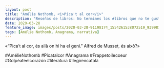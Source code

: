 ```yaml
---
layout: post
title: "Amélie Nothomb, <i>Pica't al cor</i>"
description: "Reseñas de libros: No termines los #libros que no te gustan. I els #llibres que t'agraden llegeix-los tants cops com calgui."
date: 2020-03-28
feature_image: images/posts/2020-03-28-91198174_1554261538072519_939981127556527198_n_18099085693087239.jpg
tags: [Amélie Nothomb, Anagrama, narrativa]
---
```


«“Pica’t al cor, és allà on hi ha el geni.” Alfred de Musset, és això?»
<!--more-->

#AmélieNothomb #Picatalcor #Anagrama #Frappetoilecoeur #Golpéateelcorazón  #literatura #llegirencatalà


